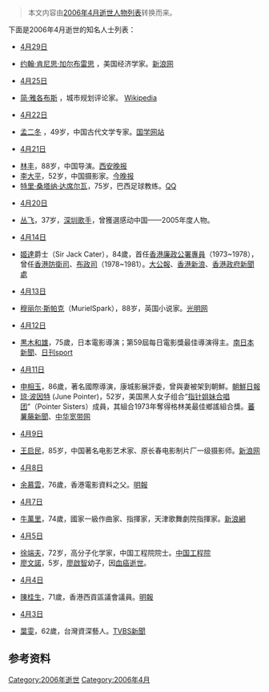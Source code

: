 > 本文内容由[2006年4月逝世人物列表](https://zh.wikipedia.org/wiki/2006年4月逝世人物列表)转换而来。


<noinclude>

下面是2006年4月逝世的知名人士列表： </noinclude>

  - [4月29日](../Page/4月29日.md "wikilink")

<!-- end list -->

  - [约翰·肯尼思·加尔布雷思](https://zh.wikipedia.org/wiki/约翰·肯尼思·加尔布雷思 "wikilink") ，美国经济学家。[新浪网](http://news.sina.com.cn/w/2006-05-01/03488831670s.shtml)

<!-- end list -->

  - [4月25日](../Page/4月25日.md "wikilink")

<!-- end list -->

  - [简·雅各布斯](../Page/简·雅各布斯.md "wikilink") ，城市规划评论家。 [Wikipedia](http://en.wikipedia.org/wiki/Jane_Jacobs)

<!-- end list -->

  - [4月22日](../Page/4月22日.md "wikilink")

<!-- end list -->

  - [孟二冬](../Page/孟二冬.md "wikilink") ，49岁，中国古代文学专家。[国学网站](http://www.guoxue.com/article/list.asp?id=5892)

<!-- end list -->

  - [4月21日](../Page/4月21日.md "wikilink")

<!-- end list -->

  - [林丰](../Page/林丰.md "wikilink")，88岁，中国导演。[西安晚报](https://web.archive.org/web/20071209065523/http://www.xawb.com/gb/wbpaper/2006-04/23/content_852071.htm)
  - [李大平](https://zh.wikipedia.org/wiki/李大平 "wikilink")，52岁，中国摄影家。[今晚报](http://www.jwb.com.cn/gb/content/2006-04/22/content_355118.htm)
  - [特里·桑塔纳·达席尔瓦](https://zh.wikipedia.org/wiki/特里·桑塔纳·达席尔瓦 "wikilink")，75岁，巴西足球教练。[QQ](http://sports.qq.com/a/20060422/000042.htm)

<!-- end list -->

  - [4月20日](../Page/4月20日.md "wikilink")

<!-- end list -->

  - [丛飞](../Page/丛飞.md "wikilink")，37岁，[深圳歌手](https://zh.wikipedia.org/wiki/深圳 "wikilink")，曾獲選感动中国——2005年度人物。

<!-- end list -->

  - [4月14日](../Page/4月14日.md "wikilink")

<!-- end list -->

  - [姬達](../Page/姬達.md "wikilink")爵士（Sir Jack Cater），84歲，首任[香港廉政公署專員](https://zh.wikipedia.org/wiki/香港廉政公署 "wikilink")（1973\~1978），曾任[香港防衛司](https://zh.wikipedia.org/wiki/香港保安局 "wikilink")、[布政司](https://zh.wikipedia.org/wiki/香港政務司司長 "wikilink")（1978\~1981）。[大公報](https://web.archive.org/web/20071209075507/http://www.takungpao.com/news/06/04/18/GW-553824.htm)、[香港新浪](http://news.sina.com.hk/cgi-bin/news/show_news.cgi?ct=headlines&type=headlines&date=2006-04-18&id=1907207)、[香港政府新聞處](http://www.info.gov.hk/gia/general/200604/17/P200604170163.htm)

<!-- end list -->

  - [4月13日](../Page/4月13日.md "wikilink")

<!-- end list -->

  - [穆丽尔·斯帕克](https://zh.wikipedia.org/wiki/穆丽尔·斯帕克 "wikilink")（MurielSpark），88岁，英国小说家。[光明网](http://www.gmw.cn/content/2006-04/18/content_405108.htm)

<!-- end list -->

  - [4月12日](../Page/4月12日.md "wikilink")

<!-- end list -->

  - [黒木和雄](https://zh.wikipedia.org/wiki/黒木和雄 "wikilink")，75歲，日本電影導演；第59屆每日電影獎最佳導演得主。[南日本新聞](https://web.archive.org/web/20061017095410/http://373news.com/2000picup/2006/04/picup_20060413_3.htm)、[日刊sport](http://www.nikkansports.com/entertainment/cinema/p-et-tp1-20060413-18384.html)

<!-- end list -->

  - [4月11日](../Page/4月11日.md "wikilink")

<!-- end list -->

  - [申相玉](../Page/申相玉.md "wikilink")，86歲，著名國際導演，康城影展評委，曾與妻被架到朝鮮。[朝鮮日報](http://chinese.chosun.com/big5/site/data/html_dir/2006/04/12/20060412000005.html)
  - [琼·波因特](https://zh.wikipedia.org/wiki/琼·波因特 "wikilink") (June Pointer)，52岁，美国黑人女子组合“[指针姐妹合唱团](https://zh.wikipedia.org/wiki/指针姐妹合唱团 "wikilink")”（Pointer Sisters）成員，其組合1973年奪得格林美最佳鄉謠組合獎。[蕃薯藤新聞](http://news.yam.com/reuters/entertain/200604/20060413484774.html)、[中华宽带网](http://news.cbbn.net/2006-4-14/yule/NA308819.htm)

<!-- end list -->

  - [4月9日](../Page/4月9日.md "wikilink")

<!-- end list -->

  - [王启民](https://zh.wikipedia.org/wiki/王启民 "wikilink")，85岁，中国著名电影艺术家、原长春电影制片厂一级摄影师。[新浪网](http://ent.sina.com.cn/s/m/2006-04-12/08181046620.html)

<!-- end list -->

  - [4月8日](../Page/4月8日.md "wikilink")

<!-- end list -->

  - [余慕雲](../Page/余慕雲.md "wikilink")，76歲，香港電影資料之父。[明報](https://web.archive.org/web/20060411162531/http://hk.news.yahoo.com/060409/12/1mt1f.html)

<!-- end list -->

  - [4月7日](../Page/4月7日.md "wikilink")

<!-- end list -->

  - [牛萬里](https://zh.wikipedia.org/wiki/牛萬里 "wikilink")，74歲，國家一級作曲家、指揮家，天津歌舞劇院指揮家。[新浪網](https://web.archive.org/web/20080621160602/http://news.sina.com/sinacn/202-000-103-107/2006-04-07/2232164152.html)

<!-- end list -->

  - [4月5日](../Page/4月5日.md "wikilink")

<!-- end list -->

  - [徐端夫](https://zh.wikipedia.org/wiki/徐端夫 "wikilink")，72岁，高分子化学家，中国工程院院士。[中国工程院](https://web.archive.org/web/20071209110826/http://www.cae.cn/experts/detail.jsp?id=134)
  - [廖文諾](https://zh.wikipedia.org/wiki/廖文諾 "wikilink")，5岁，[廖啟智](../Page/廖啟智.md "wikilink")幼子，因[血癌逝世](https://zh.wikipedia.org/wiki/血癌 "wikilink")。

<!-- end list -->

  - [4月4日](../Page/4月4日.md "wikilink")

<!-- end list -->

  - [陳桂生](https://zh.wikipedia.org/wiki/陳桂生 "wikilink")，71歲，香港西貢區議會議員。[明報](https://archive.is/20130105101522/http://hk.news.yahoo.com/060404/12/1movr.html)

<!-- end list -->

  - [4月3日](../Page/4月3日.md "wikilink")

<!-- end list -->

  - [葉雯](https://zh.wikipedia.org/wiki/葉雯 "wikilink")，62歲，台灣資深藝人。[TVBS新聞](http://www.tvbs.com.tw/news/news_list.asp?no=arieslu20060404004040)

## 参考资料

[Category:2006年逝世](https://zh.wikipedia.org/wiki/Category:2006年逝世 "wikilink") [Category:2006年4月](https://zh.wikipedia.org/wiki/Category:2006年4月 "wikilink")
